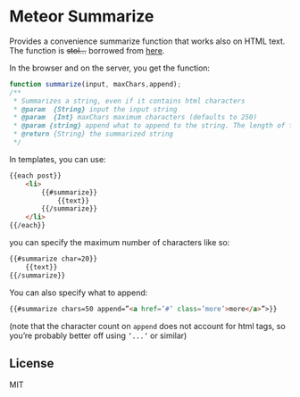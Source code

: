 # Meteor Summarize

Provides a convenience summarize function that works also on HTML text.
The function is ~~stol...~~ borrowed from [here](http://blog.stevenlevithan.com/archives/get-html-summary).

In the browser and on the server, you get the function:
```js
function summarize(input, maxChars,append);
/**
 * Summarizes a string, even if it contains html characters
 * @param  {String} input the input string
 * @param  {Int} maxChars maximum characters (defaults to 250)
 * @param {string} append what to append to the string. The length of the appended string will be deducted from maxChars.
 * @return {String} the summarized string
 */
```

In templates, you can use:
```html
{{each post}}
    <li>
        {{#summarize}}
            {{text}}
        {{/summarize}}
    </li>
{{/each}}
```

you can specify the maximum number of characters like so:
```html
{{#summarize char=20}}
    {{text}}
{{/summarize}}
```
You can also specify what to append:
```html
{{#summarize chars=50 append=”<a href=’#’ class=’more’>more</a>”>}}
```
(note that the character count on `append` does not account for html tags, so you’re probably better off using `’...’` or similar)

## License
MIT
